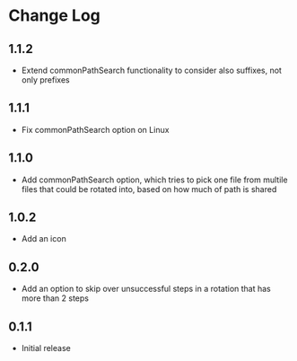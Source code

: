 # Change Log

## 1.1.2

- Extend commonPathSearch functionality to consider also suffixes, not only prefixes

## 1.1.1

- Fix commonPathSearch option on Linux

## 1.1.0

- Add commonPathSearch option, which tries to pick one file from multile files that could be rotated into, based on how much of path is shared 

## 1.0.2

- Add an icon
  
## 0.2.0

- Add an option to skip over unsuccessful steps in a rotation that has more than 2 steps

## 0.1.1

- Initial release